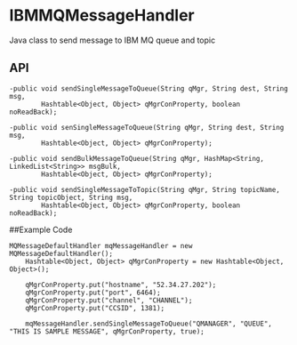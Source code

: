 # IBMMQMessageHandler
Java class to send message to IBM MQ queue and topic

## API

	-public void sendSingleMessageToQueue(String qMgr, String dest, String msg,
			Hashtable<Object, Object> qMgrConProperty, boolean noReadBack);

	-public void senSingleMessageToQueue(String qMgr, String dest, String msg,
			Hashtable<Object, Object> qMgrConProperty);

	-public void sendBulkMessageToQueue(String qMgr, HashMap<String, LinkedList<String>> msgBulk,
			Hashtable<Object, Object> qMgrConProperty);

	-public void sendSingleMessageToTopic(String qMgr, String topicName, String topicObject, String msg,
			Hashtable<Object, Object> qMgrConProperty, boolean noReadBack);


##Example Code

	MQMessageDefaultHandler mqMessageHandler = new MQMessageDefaultHandler();
		Hashtable<Object, Object> qMgrConProperty = new Hashtable<Object, Object>();
        
		qMgrConProperty.put("hostname", "52.34.27.202");
		qMgrConProperty.put("port", 6464);
		qMgrConProperty.put("channel", "CHANNEL");
		qMgrConProperty.put("CCSID", 1381);

		mqMessageHandler.sendSingleMessageToQueue("QMANAGER", "QUEUE", "THIS IS SAMPLE MESSAGE", qMgrConProperty, true);
